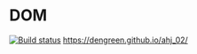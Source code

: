 # DOM
[![Build status](https://ci.appveyor.com/api/projects/status/s7qbb4vcc555yc4x?svg=true)](https://ci.appveyor.com/project/DenGreen/ahj-02)
https://dengreen.github.io/ahj_02/